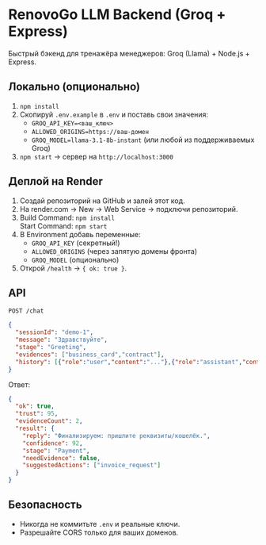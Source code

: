 # RenovoGo LLM Backend (Groq + Express)

Быстрый бэкенд для тренажёра менеджеров: Groq (Llama) + Node.js + Express.

## Локально (опционально)
1) `npm install`
2) Скопируй `.env.example` в `.env` и поставь свои значения:
   - `GROQ_API_KEY=<ваш_ключ>`
   - `ALLOWED_ORIGINS=https://ваш-домен`
   - `GROQ_MODEL=llama-3.1-8b-instant` (или любой из поддерживаемых Groq)
3) `npm start` → сервер на `http://localhost:3000`

## Деплой на Render
1) Создай репозиторий на GitHub и залей этот код.
2) На render.com → New → Web Service → подключи репозиторий.
3) Build Command: `npm install`  
   Start Command: `npm start`
4) В Environment добавь переменные:
   - `GROQ_API_KEY` (секретный!)
   - `ALLOWED_ORIGINS` (через запятую домены фронта)
   - `GROQ_MODEL` (опционально)
5) Открой `/health` → `{ ok: true }`.

## API
`POST /chat`
```json
{
  "sessionId": "demo-1",
  "message": "Здравствуйте",
  "stage": "Greeting",
  "evidences": ["business_card","contract"],
  "history": [{"role":"user","content":"..."},{"role":"assistant","content":"..."}]
}
```

Ответ:
```json
{
  "ok": true,
  "trust": 95,
  "evidenceCount": 2,
  "result": {
    "reply": "Финализируем: пришлите реквизиты/кошелёк.",
    "confidence": 92,
    "stage": "Payment",
    "needEvidence": false,
    "suggestedActions": ["invoice_request"]
  }
}
```

## Безопасность
- Никогда не коммитьте `.env` и реальные ключи.
- Разрешайте CORS только для ваших доменов.